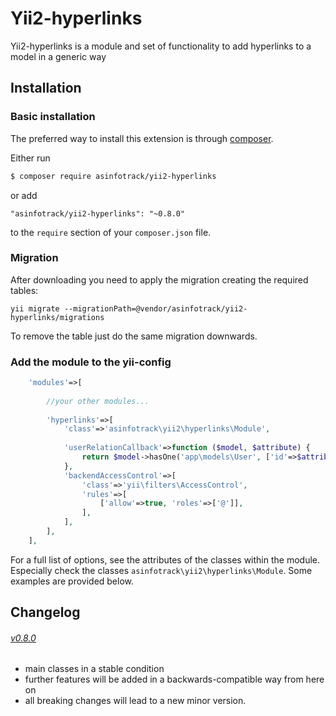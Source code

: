 # Yii2-hyperlinks
Yii2-hyperlinks is a module and set of functionality to add hyperlinks to a model in a generic way

## Installation

### Basic installation

The preferred way to install this extension is through [composer](http://getcomposer.org/download/).

Either run

```bash
$ composer require asinfotrack/yii2-hyperlinks
```

or add

```
"asinfotrack/yii2-hyperlinks": "~0.8.0"
```

to the `require` section of your `composer.json` file.

### Migration
    
After downloading you need to apply the migration creating the required tables:

    yii migrate --migrationPath=@vendor/asinfotrack/yii2-hyperlinks/migrations
    
To remove the table just do the same migration downwards.

### Add the module to the yii-config

```php
    'modules'=>[
        
        //your other modules...
        
        'hyperlinks'=>[
            'class'=>'asinfotrack\yii2\hyperlinks\Module',
            
            'userRelationCallback'=>function ($model, $attribute) {
                return $model->hasOne('app\models\User', ['id'=>$attribute]);
            },
            'backendAccessControl'=>[
                'class'=>'yii\filters\AccessControl',
                'rules'=>[
                    ['allow'=>true, 'roles'=>['@']],
                ],
            ],
        ],
    ],
```

For a full list of options, see the attributes of the classes within the module. Especially check the classes
`asinfotrack\yii2\hyperlinks\Module`. Some examples are provided below.

## Changelog

###### [v0.8.0](https://github.com/asinfotrack/yii2-hyperlinks/releases/tag/0.8.0)
- main classes in a stable condition
- further features will be added in a backwards-compatible way from here on
- all breaking changes will lead to a new minor version.
